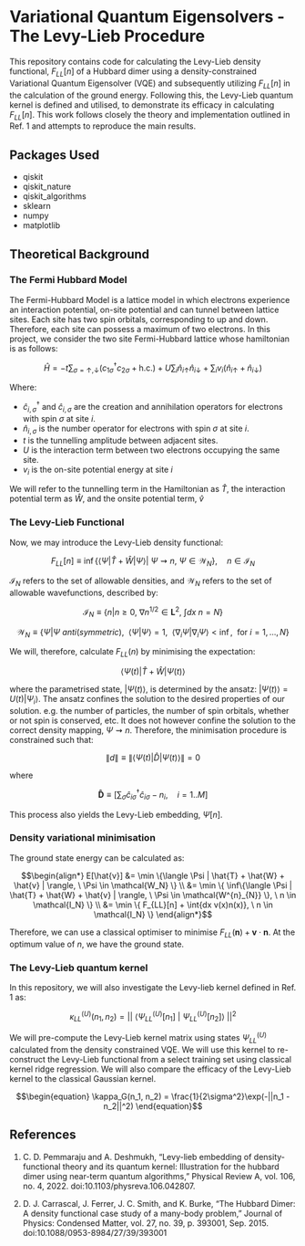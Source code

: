 # Variational Quantum Eigensolvers - The Levy-Lieb Procedure

This repository contains code for calculating the Levy-Lieb density functional, $F_{LL}[n]$ of a Hubbard dimer using a density-constrained Variational Quantum Eigensolver (VQE) and subsequently utilizing $F_{LL}[n]$ in the calculation of the ground energy. Following this, the Levy-Lieb quantum kernel is defined and utilised, to demonstrate its efficacy in calculating $F_{LL}[n]$. This work follows closely the theory and implementation outlined in Ref. 1 and attempts to reproduce the main results.

## Packages Used
 - qiskit
 - qiskit_nature
 - qiskit_algorithms
 - sklearn
 - numpy
 - matplotlib

## Theoretical Background

### The Fermi Hubbard Model

The Fermi-Hubbard Model is a lattice model in which electrons experience an interaction potential, on-site potential and can tunnel between lattice sites. Each site has two spin orbitals, corresponding to up and down. Therefore, each site can possess a maximum of two electrons. In this project, we consider the two site Fermi-Hubbard lattice whose hamiltonian is as follows:

```math
\begin{equation}
\hat{H} = -t \sum_{\sigma=\uparrow,\downarrow} (c^\dagger_{1\sigma} c_{2\sigma} + \text{h.c.}) + U \sum_{i} \hat{n}_{i\uparrow} \hat{n}_{i\downarrow} + \sum_{i} v_i (\hat{n}_{i\uparrow} + \hat{n}_{i\downarrow}) 
\end{equation}
```
Where:
 - $\hat{c}_{i,\sigma}^\dagger$ and $\hat{c} _{i, \sigma}$ are the creation and annihilation operators for electrons with spin $\sigma$ at site $i$.
 - $\hat{n}_{i,\sigma}$ is the number operator for electrons with spin $\sigma$ at site $i$.
 - $t$ is the tunnelling amplitude between adjacent sites.
 - $U$ is the interaction term between two electrons occupying the same site.
 - $v_{i}$ is the on-site potential energy at site $i$

We will refer to the tunnelling term in the Hamiltonian as $\hat{T}$, the interaction potential term as $\hat{W}$, and the onsite potential term, $\hat{v}$

### The Levy-Lieb Functional

Now, we may introduce the Levy-Lieb density functional:
```math
\begin{equation}
F_{LL}[n] \equiv \inf \{ \langle \Psi | \hat{T} + \hat{W} | \Psi \rangle | \ \Psi \rightsquigarrow n, \ \Psi \in \mathcal{W}_N \}, \quad n \in \mathcal{I}_{N}
\end{equation}
```
$\mathcal{I}_{N}$ refers to the set of allowable densities, and $\mathcal{W}_N$ refers to the set of allowable wavefunctions, described by:

```math
\begin{equation}
\mathcal{I}_N \equiv \{ n|n \geq 0, \ \nabla n^{1/ 2} \in \mathbf{L}^2, \ \int dx \ n = N \}
\end{equation}
```

```math
\begin{equation}
\mathcal{W}_N \equiv \left\{ \Psi | \Psi \ anti(symmetric), \ \ \langle \Psi | \Psi \rangle = 1, \ \ \langle \nabla_{i} \Psi | \nabla_{i} \Psi \rangle < \inf, \ \ \text{for } i = 1,...,N \right\}    
\end{equation}
```
We will, therefore, calculate $F_{LL}(n)$ by minimising the expectation:
```math
\begin{equation}
\langle \Psi(t)  |  \hat{T} + \hat{W}  |  \Psi(t) \rangle
\end{equation}
```
where the parametrised state, $|\Psi(t) \rangle$, is determined by the ansatz: $|\Psi(t) \rangle = U(t) |\Psi_{i} \rangle$. The ansatz confines the solution to the desired properties of our solution. e.g. the number of particles, the number of spin orbitals, whether or not spin is conserved, etc. It does not however confine the solution to the correct density mapping, $\Psi \rightsquigarrow n$. Therefore, the minimisation procedure is constrained such that:
```math
\begin{equation}
\|d\| \equiv \| \langle \Psi(t) | \hat{D} | \Psi(t) \rangle \|  = 0
\end{equation}
```
where  
```math
\begin{equation}
\mathbf{\hat{D}} \equiv \left[ \sum_{\sigma} \hat{c}^\dagger_{i\sigma} \hat{c}_{i\sigma} - n_i, \quad i = 1..M \right]
\end{equation}
```
This process also yields the Levy-Lieb embedding, $\Psi[n]$.


### Density variational minimisation

The ground state energy can be calculated as:
```math
\begin{align*}
E[\hat{v}] &= \min \{\langle \Psi | \hat{T} + \hat{W} + \hat{v} | \rangle, \ \Psi \in \mathcal{W_N}  \} \\

&= \min \{ \inf\{\langle \Psi | \hat{T} + \hat{W} + \hat{v} | \rangle, \ \Psi \in \mathcal{W^{n}_{N}}  \}, \ n \in \mathcal{I_N} \} \\

&= \min \{ F_{LL}[n] +   \int{dx v(x)n(x)}, \ n \in \mathcal{I_N} \}
\end{align*}
```

Therefore, we can use a classical optimiser to minimise $F_{LL}(\mathbf{n}) + \mathbf{v} \cdot \mathbf{n}$. At the optimum value of $n$, we have the ground state.


### The Levy-Lieb quantum kernel

In this repository, we will also investigate the Levy-lieb kernel defined in Ref. 1 as:
```math
\begin{equation}
\kappa^{(U)}_{LL}(n_1, n_2) = || \ \langle \Psi^{(U)}_{LL}[n_1] \ | \ \Psi^{(U)}_{LL}[n_2] \rangle \ || ^{2}
\end{equation}
```
We will pre-compute the Levy-Lieb kernel matrix using states $\Psi^{(U)}_{LL}$ calculated from the density constrained VQE. We will use this kernel to re-construct the Levy-Lieb functional from a select training set using classical kernel ridge regression. We will also compare the efficacy of the Levy-Lieb kernel to the classical Gaussian kernel.
```math
\begin{equation}
\kappa_G(n_1, n_2) = \frac{1}{2\sigma^2}\exp(-||n_1 - n_2||^2)
\end{equation}
```


## References
1. C. D. Pemmaraju and A. Deshmukh, “Levy-lieb embedding of density-functional theory and its quantum kernel: Illustration for the hubbard dimer using near-term quantum algorithms,” Physical Review A, vol. 106, no. 4, 2022. doi:10.1103/physreva.106.042807.

2. D. J. Carrascal, J. Ferrer, J. C. Smith, and K. Burke, “The Hubbard Dimer: A density functional case study of a many-body problem,” Journal of Physics: Condensed Matter, vol. 27, no. 39, p. 393001, Sep. 2015. doi:10.1088/0953-8984/27/39/393001 
